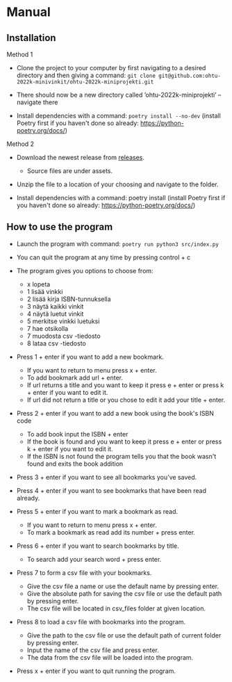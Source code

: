 # Manual

## Installation 

Method 1

- Clone the project to your computer by first navigating to a desired directory and then giving a command: `git clone git@github.com:ohtu-2022k-minivinkit/ohtu-2022k-miniprojekti.git`

- There should now be a new directory called ’ohtu-2022k-miniprojekti’ – navigate there

- Install dependencies with a command: `poetry install --no-dev` (install Poetry first if you haven't done so already: https://python-poetry.org/docs/)

Method 2

- Download the newest release from [releases](https://github.com/ohtu-2022k-minivinkit/ohtu-2022k-miniprojekti/releases).
  - Source files are under assets.

- Unzip the file to a location of your choosing and navigate to the folder.

- Install dependencies with a command: poetry install (install Poetry first if you haven't done so already: https://python-poetry.org/docs/)

## How to use the program

- Launch the program with command: `poetry run python3 src/index.py`

- You can quit the program at any time by pressing control + c

- The program gives you options to choose from: 
  - x lopeta
  - 1 lisää vinkki
  - 2 lisää kirja ISBN-tunnuksella
  - 3 näytä kaikki vinkit
  - 4 näytä luetut vinkit
  - 5 merkitse vinkki luetuksi
  - 7 hae otsikolla
  - 7 muodosta csv -tiedosto
  - 8 lataa csv -tiedosto


- Press 1 + enter if you want to add a new bookmark.
  - If you want to return to menu press x + enter.
  - To add bookmark add url + enter. 
  - If url returns a title and you want to keep it press e + enter or press k + enter if you want to edit it.
  - If url did not return a title or you chose to edit it add your title + enter.

- Press 2 + enter if you want to add a new book using the book's ISBN code
  - To add book input the ISBN + enter
  - If the book is found and you want to keep it press e + enter or press k + enter if you want to edit it.
  - If the ISBN is not found the program tells you that the book wasn't found and exits the book addition

- Press 3 + enter if you want to see all bookmarks you've saved.

- Press 4 + enter if you want to see bookmarks that have been read already.

- Press 5 + enter if you want to mark a bookmark as read.
  - If you want to return to menu press x + enter.
  - To mark a bookmark as read add its number + press enter.

- Press 6 + enter if you want to search bookmarks by title.
  - To search add your search word + press enter.

- Press 7 to form a csv file with your bookmarks.
  - Give the csv file a name or use the default name by pressing enter.
  - Give the absolute path for saving the csv file or use the default path by pressing enter.
  - The csv file will be located in csv_files folder at given location.

- Press 8 to load a csv file with bookmarks into the program.
  - Give the path to the csv file or use the default path of current folder by pressing enter.
  - Input the name of the csv file and press enter.
  - The data from the csv file will be loaded into the program.
 
- Press x + enter if you want to quit running the program.
